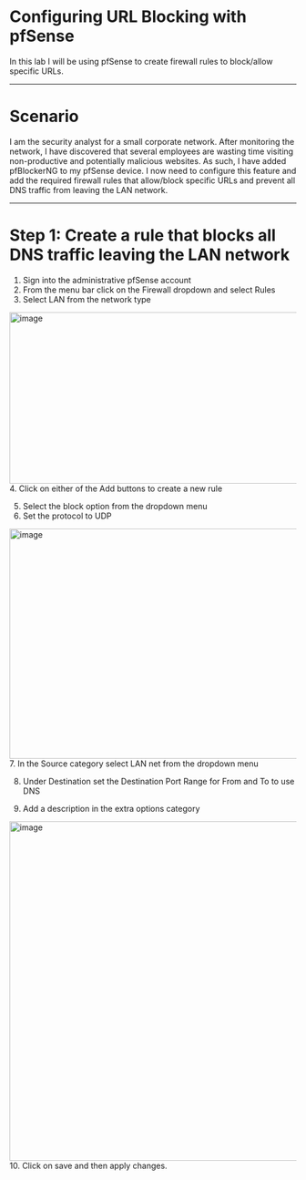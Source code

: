 # Configuring URL Blocking with pfSense                       
In this lab I will be using pfSense to create firewall rules to block/allow specific URLs.


---
# Scenario   
I am the security analyst for a small corporate network. After monitoring the network, I have discovered that several employees are wasting time visiting non-productive and potentially malicious websites. As such, I have added pfBlockerNG to my pfSense device. I now need to configure this feature and add the required firewall rules that allow/block specific URLs and prevent all DNS traffic from leaving the LAN network.

---
# Step 1: Create a rule that blocks all DNS traffic leaving the LAN network
1. Sign into the administrative pfSense account
2. From the menu bar click on the Firewall dropdown and select Rules
3. Select LAN from the network type
<img width="1461" height="301" alt="image" src="https://github.com/user-attachments/assets/8f5560b7-7399-499a-83e6-7bad310d08a2" />
4. Click on either of the Add buttons to create a new rule 

5. Select the block option from the dropdown menu
6. Set the protocol to UDP
<img width="1437" height="404" alt="image" src="https://github.com/user-attachments/assets/ef1256a3-7f8a-4262-a2ef-3f4ff2f111fd" />
7. In the Source category select LAN net from the dropdown menu

8. Under Destination set the Destination Port Range for From and To to use DNS

9. Add a description in the extra options category
<img width="1429" height="596" alt="image" src="https://github.com/user-attachments/assets/8e06f847-e104-437c-bea0-90afe14a70ed" />
10. Click on save and then apply changes.

 


